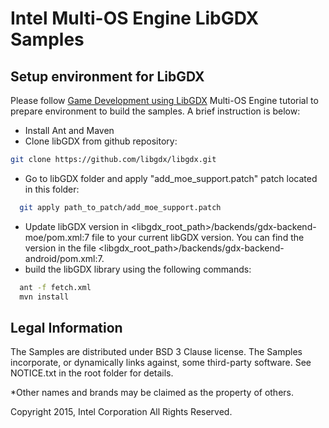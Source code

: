 Intel Multi-OS Engine LibGDX Samples
========================

Setup environment for LibGDX
----------------------------

Please follow [Game Development using LibGDX](https://software.intel.com/en-us/articles/intel-inde-multi-os-engine-libgdx-example) Multi-OS Engine tutorial to prepare environment to build the samples. A brief instruction is below:
- Install Ant and Maven
- Clone libGDX from github repository:
``` sh
git clone https://github.com/libgdx/libgdx.git
```
- Go to libGDX folder and apply "add_moe_support.patch" patch located in this folder:
``` sh
  git apply path_to_patch/add_moe_support.patch
``` 
- Update libGDX version in <libgdx_root_path>/backends/gdx-backend-moe/pom.xml:7 file to your current libGDX version. You can find the version in the file <libgdx_root_path>/backends/gdx-backend-android/pom.xml:7.
- build the libGDX library using the following commands:
``` sh
  ant -f fetch.xml
  mvn install
```

Legal Information
-----------------

The Samples are distributed under BSD 3 Clause license. The Samples incorporate, or dynamically links against, some third-party software. See NOTICE.txt in the root folder for details.

*Other names and brands may be claimed as the property of others. 

Copyright 2015, Intel Corporation All Rights Reserved.
